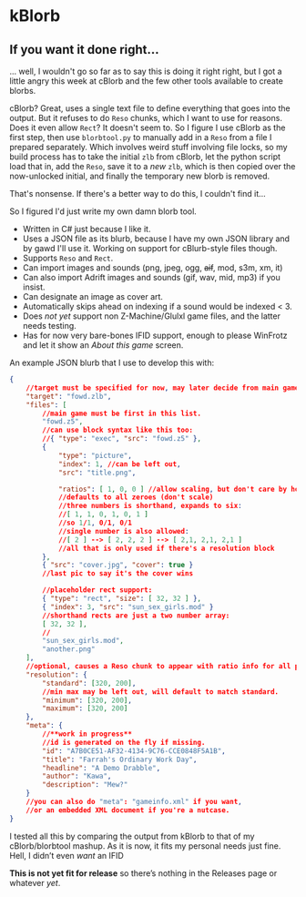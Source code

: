 # kBlorb
## If you want it done right...

... well, I wouldn't go so far as to say this is doing it right right, but I got a little angry this week at cBlorb and the few other tools available to create blorbs.

cBlorb? Great, uses a single text file to define everything that goes into the output. But it refuses to do `Reso` chunks, which I want to use for reasons. Does it even allow `Rect`? It doesn't seem to.
So I figure I use cBlorb as the first step, then use `blorbtool.py` to manually add in a `Reso` from a file I prepared separately. Which involves weird stuff involving file locks, so my build process has to take the initial `zlb` from cBlorb, let the python script load that in, add the `Reso`, save it to a *new* `zlb`, which is then copied over the now-unlocked initial, and finally the temporary new blorb is removed.

That's nonsense. If there's a better way to do this, I couldn't find it...

So I figured I'd just write my own damn blorb tool.

* Written in C# just because I like it.
* Uses a JSON file as its blurb, because I have my own JSON library and by gawd I'll use it. Working on support for cBlurb-style files though.
* Supports `Reso` and `Rect`.
* Can import images and sounds (png, jpeg, ogg, ~~aif~~, mod, s3m, xm, it)
* Can also import Adrift images and sounds (gif, wav, mid, mp3) if you insist.
* Can designate an image as cover art.
* Automatically skips ahead on indexing if a sound would be indexed < 3.
* Does *not yet* support non Z-Machine/Glulxl game files, and the latter needs testing.
* Has for now very bare-bones IFID support, enough to please WinFrotz and let it show an *About  this game* screen.

An example JSON blurb that I use to develop this with:
```json
{
	//target must be specified for now, may later decide from main game file if missing
	"target": "fowd.zlb",
	"files": [
		//main game must be first in this list.
		"fowd.z5",
		//can use block syntax like this too:
		//{ "type": "exec", "src": "fowd.z5" },
		{
			"type": "picture",
			"index": 1, //can be left out, 
			"src": "title.png",

			"ratios": [ 1, 0, 0 ] //allow scaling, but don't care by how much
			//defaults to all zeroes (don't scale)
			//three numbers is shorthand, expands to six:
			//[ 1, 1, 0, 1, 0, 1 ]
			//so 1/1, 0/1, 0/1
			//single number is also allowed:
			//[ 2 ] --> [ 2, 2, 2 ] --> [ 2,1, 2,1, 2,1 ]
			//all that is only used if there's a resolution block
		},
		{ "src": "cover.jpg", "cover": true }
		//last pic to say it's the cover wins

		//placeholder rect support:
		{ "type": "rect", "size": [ 32, 32 ] },
		{ "index": 3, "src": "sun_sex_girls.mod" }
		//shorthand rects are just a two number array:
		[ 32, 32 ],
		//
		"sun_sex_girls.mod",
		"another.png"
	],
	//optional, causes a Reso chunk to appear with ratio info for all pics.
	"resolution": {
		"standard": [320, 200],
		//min max may be left out, will default to match standard.
		"minimum": [320, 200],
		"maximum": [320, 200]
	},
	"meta": {
		//**work in progress**
		//id is generated on the fly if missing.
		"id": "A7B0CE51-AF32-4134-9C76-CCE0848F5A1B",
		"title": "Farrah's Ordinary Work Day",
		"headline": "A Demo Drabble",
		"author": "Kawa",
		"description": "Mew?"
	}
	//you can also do "meta": "gameinfo.xml" if you want,
	//or an embedded XML document if you're a nutcase.
}
```

I tested all this by comparing the output from kBlorb to that of my cBlorb/blorbtool mashup. As it is now, it fits my personal needs just fine. Hell, I didn’t even *want* an IFID

**This is not yet fit for release** so there’s nothing in the Releases page or whatever *yet*.
